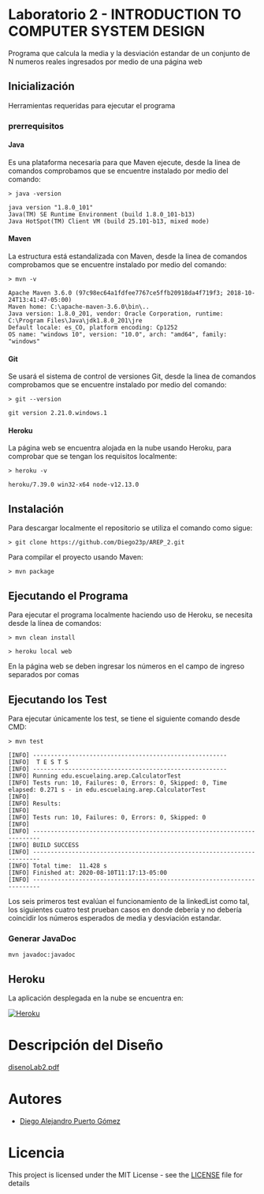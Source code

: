 # Laboratorio 2 - INTRODUCTION TO COMPUTER SYSTEM DESIGN

Programa que calcula la media y la desviación estandar de un conjunto de N numeros reales ingresados por medio de una página web

## Inicialización

Herramientas requeridas para ejecutar el programa

### prerrequisitos

#### Java

Es una plataforma necesaria para que Maven ejecute, desde la linea de comandos comprobamos que se encuentre instalado por medio del comando:
```
> java -version

java version "1.8.0_101"
Java(TM) SE Runtime Environment (build 1.8.0_101-b13)
Java HotSpot(TM) Client VM (build 25.101-b13, mixed mode)
```

#### Maven

La estructura está estandalizada con Maven, desde la linea de comandos comprobamos que se encuentre instalado por medio del comando:
```
> mvn -v

Apache Maven 3.6.0 (97c98ec64a1fdfee7767ce5ffb20918da4f719f3; 2018-10-24T13:41:47-05:00)
Maven home: C:\apache-maven-3.6.0\bin\..
Java version: 1.8.0_201, vendor: Oracle Corporation, runtime: C:\Program Files\Java\jdk1.8.0_201\jre
Default locale: es_CO, platform encoding: Cp1252
OS name: "windows 10", version: "10.0", arch: "amd64", family: "windows"
```

#### Git

Se usará el sistema de control de versiones Git, desde la linea de comandos comprobamos que se encuentre instalado por medio del comando:
```
> git --version

git version 2.21.0.windows.1
```

#### Heroku

La página web se encuentra alojada en la nube usando Heroku, para comprobar que se tengan los requisitos localmente:

```
> heroku -v

heroku/7.39.0 win32-x64 node-v12.13.0
```

## Instalación

Para descargar localmente el repositorio se utiliza el comando como sigue:
```
> git clone https://github.com/Diego23p/AREP_2.git
```

Para compilar el proyecto usando Maven:
```
> mvn package
```

## Ejecutando el Programa

Para ejecutar el programa localmente haciendo uso de Heroku, se necesita desde la línea de comandos:
```
> mvn clean install

> heroku local web
```
En la página web se deben ingresar los números en el campo de ingreso separados por comas

## Ejecutando los Test

Para ejecutar únicamente los test, se tiene el siguiente comando desde CMD:
```
> mvn test

[INFO] -------------------------------------------------------
[INFO]  T E S T S
[INFO] -------------------------------------------------------
[INFO] Running edu.escuelaing.arep.CalculatorTest
[INFO] Tests run: 10, Failures: 0, Errors: 0, Skipped: 0, Time elapsed: 0.271 s - in edu.escuelaing.arep.CalculatorTest
[INFO]
[INFO] Results:
[INFO]
[INFO] Tests run: 10, Failures: 0, Errors: 0, Skipped: 0
[INFO]
[INFO] ------------------------------------------------------------------------
[INFO] BUILD SUCCESS
[INFO] ------------------------------------------------------------------------
[INFO] Total time:  11.428 s
[INFO] Finished at: 2020-08-10T11:17:13-05:00
[INFO] ------------------------------------------------------------------------
```

Los seis primeros test evalúan el funcionamiento de la linkedList como tal, los siguientes cuatro test prueban casos en donde debería y no debería coincidir los números esperados de media y desviación estandar.


### Generar JavaDoc

```
mvn javadoc:javadoc
```

## Heroku

La aplicación desplegada en la nube se encuentra en: 

[![Heroku](https://camo.githubusercontent.com/be46aee4f8d55e322c3e7db60ea23a4deb5427c9/68747470733a2f2f6865726f6b752d62616467652e6865726f6b756170702e636f6d2f3f6170703d6865726f6b752d6261646765)](https://boiling-cove-24254.herokuapp.com/inputdata)

# Descripción del Diseño

[disenoLab2.pdf](disenoLab2.pdf)

# Autores

- [Diego Alejandro Puerto Gómez](https://github.com/Diego23p)

# Licencia

This project is licensed under the MIT License - see the [LICENSE](LICENSE) file for details
